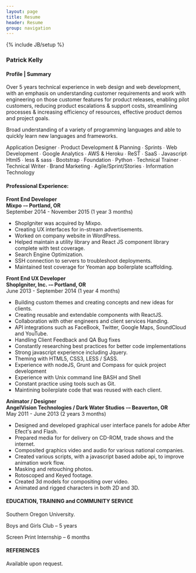 ```yaml
---
layout: page
title: Resume
header: Resume
group: navigation
---
```

{% include JB/setup %}

### Patrick Kelly

#### Profile | Summary

Over 5 years technical experience in web design and web development, with an emphasis on understanding customer requirements and work with engineering on those customer features for product releases, enabling pilot customers, reducing product escalations &amp; support costs, streamlining processes &amp; increasing efficiency of resources, effective product demos and project goals.

Broad understanding of a variety of programming languages and able to quickly learn new languages and frameworks.

Application Designer ∙ Product Development &amp; Planning ∙ Sprints ∙ Web Development ∙ Google Analytics ∙ AWS &amp; Heroku ∙ ReST ∙ SaaS ∙ Javascript∙ Html5 ∙ less &amp; sass ∙ Bootstrap ∙ Foundation ∙ Python ∙ Technical Trainer ∙ Technical Writer ∙ Brand Marketing ∙ Agile/Sprint/Stories ∙ Information Technology



#### Professional Experience:

**Front End Developer <br />
Mixpo  -–  Portland, OR <br />**
September 2014 - November 2015 (1 year 3 months)

- ShopIgniter was acquired by Mixpo.
- Creating UX interfaces for in-stream advertisements.
- Worked on company website in WordPress.
- Helped maintain a utility library and React JS component library complete with test coverage.
- Search Engine Optimization.
- SSH connection to servers to troubleshoot deployments.
- Maintained test coverage for Yeoman app boilerplate scaffolding.

**Front End UX Developer <br />
ShopIgniter, Inc.  -–  Portland, OR <br />**
June 2013 - September 2014 (1 year 4 months)

- Building custom themes and creating concepts and new ideas for clients.
- Creating reusable and extendable components with ReactJS.
- Collaboration with other engineers and client services Handing.
- API integrations such as FaceBook, Twitter, Google Maps, SoundCloud and YouTube.
- Handling Client Feedback and QA Bug fixes
- Constantly researching best practices for better code implementations
- Strong javascript experience including Jquery.
- Theming with HTML5, CSS3, LESS / SASS.
- Experience with nodeJS, Grunt and Compass for quick project development
- Experience with Unix command line BASH and Shell
- Constant practice using tools such as Git.
- Maintining boilerplate code that was reused with each client.

**Animator / Designer <br />
AngelVision Technologies / Dark Water Studios  -–  Beaverton, OR <br />**
May 2011 - June 2013 (2 years 3 months)

- Designed and developed graphical user interface panels for adobe After Efect's and Flash.
- Prepared media for for delivery on CD-ROM, trade shows and the internet.
- Composited graphics video and audio for various national companies.
- Created various scripts, with a javascript based adobe api, to improve animation work flow.
- Masking and retouching photos.
- Rotoscoped and Keyed footage.
- Created 3d models for compositing over video.
- Animated and rigged characters in both 2D and 3D.

#### EDUCATION, TRAINING  and COMMUNITY SERVICE

Southern Oregon University.

Boys and Girls Club – 5 years

Screen Print Internship – 6 months

#### REFERENCES

Available upon request.
